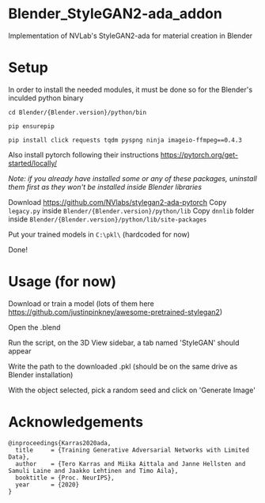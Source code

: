 # Blender_StyleGAN2-ada_addon
 Implementation of NVLab's StyleGAN2-ada for material creation in Blender

# Setup
In order to install the needed modules, it must be done so for the Blender's inculded python binary
```
cd Blender/{Blender.version}/python/bin

pip ensurepip

pip install click requests tqdm pyspng ninja imageio-ffmpeg==0.4.3
```

Also install pytorch following their instructions https://pytorch.org/get-started/locally/

*Note: if you already have installed some or any of these packages, uninstall them first as they won't be installed inside Blender libraries*


Download https://github.com/NVlabs/stylegan2-ada-pytorch
Copy `legacy.py` inside `Blender/{Blender.version}/python/lib`
Copy `dnnlib` folder inside `Blender/{Blender.version}/python/lib/site-packages`

Put your trained models in `C:\pkl\` (hardcoded for now)

Done!

# Usage (for now)
Download or train a model (lots of them here https://github.com/justinpinkney/awesome-pretrained-stylegan2)

Open the .blend

Run the script, on the 3D View sidebar, a tab named 'StyleGAN' should appear

Write the path to the downloaded .pkl (should be on the same drive as Blender installation)

With the object selected, pick a random seed and click on 'Generate Image'


# Acknowledgements
```
@inproceedings{Karras2020ada,
  title     = {Training Generative Adversarial Networks with Limited Data},
  author    = {Tero Karras and Miika Aittala and Janne Hellsten and Samuli Laine and Jaakko Lehtinen and Timo Aila},
  booktitle = {Proc. NeurIPS},
  year      = {2020}
}
```
